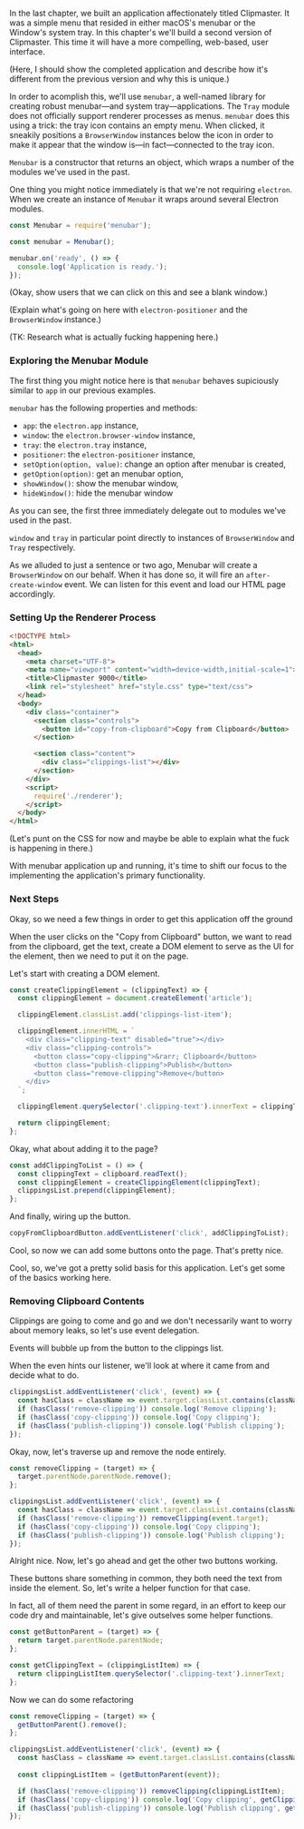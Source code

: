 In the last chapter, we built an application affectionately titled Clipmaster. It was a simple menu that resided in either macOS's menubar or the Window's system tray. In this chapter's we'll build a second version of Clipmaster. This time it will have a more compelling, web-based, user interface.

(Here, I should show the completed application and describe how it's different from the previous version and why this is unique.)

In order to acomplish this, we'll use `menubar`, a well-named library for creating robust menubar—and system tray—applications. The `Tray` module does not officially support renderer processes as menus. `menubar` does this using a trick: the tray icon contains an empty menu. When clicked, it sneakily positions a `BrowserWindow` instances below the icon in order to make it appear that the window is—in fact—connected to the tray icon.

`Menubar` is a constructor that returns an object, which wraps a number of the modules we've used in the past.

One thing you might notice immediately is that we're not requiring `electron`. When we create an instance of `Menubar` it wraps around several Electron modules.

```js
const Menubar = require('menubar');

const menubar = Menubar();

menubar.on('ready', () => {
  console.log('Application is ready.');
});
```

(Okay, show users that we can click on this and see a blank window.)

(Explain what's going on here with `electron-positioner` and the `BrowserWindow` instance.)

(TK: Research what is actually fucking happening here.)

### Exploring the Menubar Module

The first thing you might notice here is that `menubar` behaves supiciously similar to `app` in our previous examples.

`menubar` has the following properties and methods:

- `app`: the `electron.app` instance,
- `window`: the `electron.browser-window` instance,
- `tray`: the `electron.tray` instance,
- `positioner`: the `electron-positioner` instance,
- `setOption(option, value)`: change an option after menubar is created,
- `getOption(option)`: get an menubar option,
- `showWindow()`: show the menubar window,
- `hideWindow()`: hide the menubar window

As you can see, the first three immediately delegate out to modules we've used in the past.

`window` and `tray` in particular point directly to instances of `BrowserWindow` and `Tray` respectively.

As we alluded to just a sentence or two ago, Menubar will create a `BrowserWindow` on our behalf. When it has done so, it will fire an `after-create-window` event. We can listen for this event and load our HTML page accordingly.

### Setting Up the Renderer Process

```html
<!DOCTYPE html>
<html>
  <head>
    <meta charset="UTF-8">
    <meta name="viewport" content="width=device-width,initial-scale=1">
    <title>Clipmaster 9000</title>
    <link rel="stylesheet" href="style.css" type="text/css">
  </head>
  <body>
    <div class="container">
      <section class="controls">
        <button id="copy-from-clipboard">Copy from Clipboard</button>
      </section>

      <section class="content">
        <div class="clippings-list"></div>
      </section>
    </div>
    <script>
      require('./renderer');
    </script>
  </body>
</html>
```


(Let's punt on the CSS for now and maybe be able to explain what the fuck is happening in there.)

With menubar application up and running, it's time to shift our focus to the implementing the application's primary functionality.

### Next Steps

Okay, so we need a few things in order to get this application off the ground

When the user clicks on the "Copy from Clipboard"  button, we want to read from the clipboard, get the text, create a DOM element to serve as the UI for the element, then we need to put it on the page.

Let's start with creating a DOM element.

```js
const createClippingElement = (clippingText) => {
  const clippingElement = document.createElement('article');

  clippingElement.classList.add('clippings-list-item');

  clippingElement.innerHTML = `
    <div class="clipping-text" disabled="true"></div>
    <div class="clipping-controls">
      <button class="copy-clipping">&rarr; Clipboard</button>
      <button class="publish-clipping">Publish</button>
      <button class="remove-clipping">Remove</button>
    </div>
  `;

  clippingElement.querySelector('.clipping-text').innerText = clippingText;

  return clippingElement;
};
```

Okay, what about adding it to the page?

```js
const addClippingToList = () => {
  const clippingText = clipboard.readText();
  const clippingElement = createClippingElement(clippingText);
  clippingsList.prepend(clippingElement);
};
```

And finally, wiring up the button.

```js
copyFromClipboardButton.addEventListener('click', addClippingToList);
```

Cool, so now we can add some buttons onto the page. That's pretty nice.

Cool, so, we've got a pretty solid basis for this application. Let's get some of the basics working here.

### Removing Clipboard Contents

Clippings are going to come and go and we don't necessarily want to worry about memory leaks, so let's use event delegation.

Events will bubble up from the button to the clippings list.

When the even hints our listener, we'll look at where it came from and decide what to do.

```js
clippingsList.addEventListener('click', (event) => {
  const hasClass = className => event.target.classList.contains(className);
  if (hasClass('remove-clipping')) console.log('Remove clipping');
  if (hasClass('copy-clipping')) console.log('Copy clipping');
  if (hasClass('publish-clipping')) console.log('Publish clipping');
});
```

Okay, now, let's traverse up and remove the node entirely.

```js
const removeClipping = (target) => {
  target.parentNode.parentNode.remove();
};
```

```js
clippingsList.addEventListener('click', (event) => {
  const hasClass = className => event.target.classList.contains(className);
  if (hasClass('remove-clipping')) removeClipping(event.target);
  if (hasClass('copy-clipping')) console.log('Copy clipping');
  if (hasClass('publish-clipping')) console.log('Publish clipping');
});
```

Alright nice. Now, let's go ahead and get the other two buttons working.

These buttons share something in common, they both need the text from inside the element. So, let's write a helper function for that case.

In fact, all of them need the parent in some regard, in an effort to keep our code dry and maintainable, let's give outselves some helper functions.

```js
const getButtonParent = (target) => {
  return target.parentNode.parentNode;
};

const getClippingText = (clippingListItem) => {
  return clippingListItem.querySelector('.clipping-text').innerText;
};
```

Now we can do some refactoring

```js
const removeClipping = (target) => {
  getButtonParent().remove();
};
```

```js
clippingsList.addEventListener('click', (event) => {
  const hasClass = className => event.target.classList.contains(className);
  
  const clippingListItem = (getButtonParent(event));

  if (hasClass('remove-clipping')) removeClipping(clippingListItem);
  if (hasClass('copy-clipping')) console.log('Copy clipping', getClippingText(clippingListItem));
  if (hasClass('publish-clipping')) console.log('Publish clipping', getClippingText(clippingListItem));;
});
```
